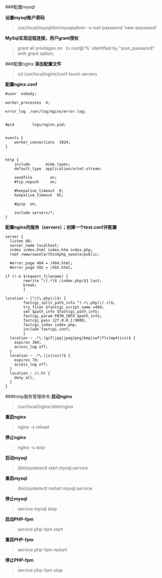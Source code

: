 ###配置mysql
	
**设置mysql账户密码**
>/usr/local/mysql/bin/mysqladmin -u root password 'new-password'

**MySql实现远程连接，用户grant授权**
>grant all privileges on *.* to root@'%' identified by "your_password" with grant option;

###配置nginx
**添加配置文件**
>cd /usr/local/nginx/conf
>touch servers

**配置nginx.conf**
```
#user  nobody;

worker_processes  4;

error_log  /var/log/nginx/error.log;


#pid        logs/nginx.pid;


events {
    worker_connections  1024;
}


http {
    include       mime.types;
    default_type  application/octet-stream;

    sendfile        on;
    #tcp_nopush     on;

    #keepalive_timeout  0;
    keepalive_timeout  65;

    #gzip  on;

    include servers/*;
}
```
**配置nginx的服务（servers）；创建一个test.conf并配置**
```
server {
  listen 80;
  server_name localhost;
  index index.html index.htm index.php;
  root /www/swoole/thinkphp_swoole/public;
  
  #error_page 404 = /404.html;
  #error_page 502 = /502.html;
  
if (!-e $request_filename) {
        rewrite ^/(.*)$ /index.php/$1 last;
        break;
        }
 
location ~ [^/]\.php(/|$) {
        fastcgi_split_path_info ^(.+\.php)(/.+)$;
        try_files $fastcgi_script_name =404;
        set $path_info $fastcgi_path_info;
        fastcgi_param PATH_INFO $path_info;
        fastcgi_pass 127.0.0.1:9000;
        fastcgi_index index.php;
        include fastcgi.conf;
        }
  location ~ .*\.(gif|jpg|jpeg|png|bmp|swf|flv|mp4|ico)$ {
    expires 30d;
    access_log off;
  }
  location ~ .*\.(js|css)?$ {
    expires 7d;
    access_log off;
  }
  location ~ /\.ht {
    deny all;
  }
}
```
###lnmp服务管理命令
**启动nginx**
>/usr/local/nginx/sbin/nginx

**重启nginx**
>nginx -s reload

**停止nginx**
>nginx -s stop

**启动mysql**
>/bin/systemctl start mysql.service

**重启mysql**
>/bin/systemctl restart mysql.service

**停止mysql**
>service mysql stop

**启动PHP-fpm**
>service php-fpm start

**重启PHP-fpm**
>service php-fpm restart

**停止PHP-fpm**
>service php-fpm stop






